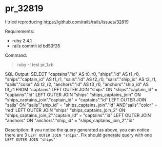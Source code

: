 # pr_32819

I tried reproducing https://github.com/rails/rails/issues/32819

Requirements:
- ruby 2.4.1
- rails commit id bd53f35

Command:
> ruby -I test pr_1.rb


SQL Output:
SELECT "captains"."id" AS t0_r0, "ships"."id" AS t1_r0, "ships"."captain_id" AS t1_r1, "sails"."id" AS t2_r0, "sails"."ship_id" AS t2_r1, "sails"."color" AS t2_r2, "anchors"."id" AS t3_r0, "anchors"."ship_id" AS t3_r1 FROM "captains" 
LEFT OUTER JOIN "ships" ON "ships"."captain_id" = "captains"."id" 
LEFT OUTER JOIN "ships" "ships_captains_join" ON "ships_captains_join"."captain_id" = "captains"."id" 
LEFT OUTER JOIN "sails" ON "sails"."ship_id" = "ships_captains_join"."id" AND"sails"."color" = 'red' 
LEFT OUTER JOIN "ships" "ships_captains_join_2" ON "ships_captains_join_2"."captain_id" = "captains"."id" 
LEFT OUTER JOIN "anchors" ON "anchors"."ship_id" = "ships_captains_join_2"."id"


Description:
If you notice the query generated as above, you can notice there are 3 `LEFT OUTER JOIN "ships"`. Fix should generate query with one `LEFT OUTER JOIN "ships"`

